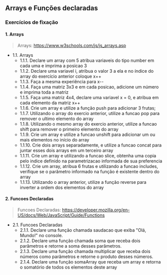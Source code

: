 ## Arrays e Funções declaradas
### Exercícios de fixação
#### 1. Arrays
>Arrays: https://www.w3schools.com/js/js_arrays.asp

* 1.1\. Arrays
    * 1.1.1\. Declare um array com 5 atribua variaveis do tipo number em cada uma e imprima a posicao 3
    * 1.1.2\. Declare uma variavel i, atribua o valor 3 a ela e no índice do array do exercício anterior coloque x++
    * 1.1.3\. Faça a mesma experiência para x--
    * 1.1.4\. Faça uma matriz 3x3 e em cada posicao, adicione um número e imprima toda a matriz
    * 1.1.5\. Faça uma matriz 4x4, declare uma variavel x = 0, e atribua em cada elemento da matriz x++  
    * 1.1.6\. Crie um array e utilize a função push para adicionar 3 frutas;
    * 1.1.7\. Utilizando o array do exercio anterior, utilize a funcao pop para remover o ultimo elemento do array
    * 1.1.8\. Utilizando o mesmo array do exercio anterior, utilize a funcao shift para remover o primeiro elemento do array
    * 1.1.9\. Crie um array e utilize a funcao unshift para adicionar um ou mais elementos no início do array
    * 1.1.10\. Crie dois arrays separadamente, e utilize a funcao concat para juntar esses dois arrays em um terceiro array
    * 1.1.11\. Crie um array e utilizando a funcao slice, obtenha uma copia pelo indice definido na parametrizacao informada de sua preferencia
    * 1.1.12\. Crie um array, atribua 6 frutas e utilizando a funcao includes, verifique se o parâmetro informado na função é existente dentro do array 
    * 1.1.13\. Utilizando o array anterior, utilize a função reverse para inverter a ordem dos elementos do array

#### 2. Funcoes Declaradas
>Funcoes Declaradas: https://developer.mozilla.org/en-US/docs/Web/JavaScript/Guide/Functions

* 2.1\. Funcoes Declaradas
    * 2.1.1\. Declare uma função chamada saudacao que exiba "Olá, Mundo!" no console.
    * 2.1.2\. Declare uma função chamada soma que receba dois parâmetros e retorne a soma desses parâmetros.
    * 2.1.3\. Declare uma função chamada multiplicar que receba dois números como parâmetros e retorne o produto desses números.
    * 2.1.4\. Declare uma função somaArray que receba um array e retorna o somatório de todos os elementos deste array
